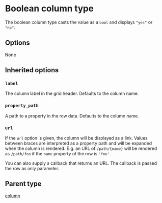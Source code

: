 Boolean column type
===================

The boolean column type casts the value as a `bool` and displays `"yes"` or `"no"`.

## Options

None

## Inherited options

### `label`

The column label in the grid header. Defaults to the column name.

### `property_path`

A path to a property in the row data. Defaults to the column name.

### `url`

If the `url` option is given, the column will be displayed as a link. Values between braces are interpreted
as a property path and will be expanded when the column is rendered. E.g. an URL of `/path/{name}` will
be rendered as `/path/foo` if the `name` property of the row is `'foo'`.

You can also supply a callback that returns an URL. The callback is passed the row as only parameter.

## Parent type

[column](column.md)
